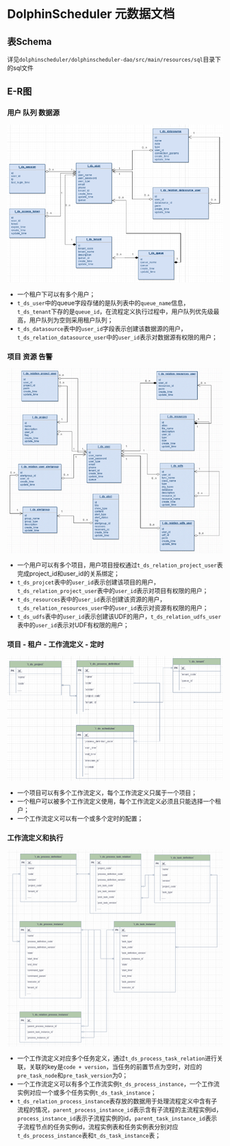 # DolphinScheduler 元数据文档

## 表Schema

详见`dolphinscheduler/dolphinscheduler-dao/src/main/resources/sql`目录下的sql文件

## E-R图

### 用户	队列	数据源

![image.png](../../../img/metadata-erd/user-queue-datasource.png)

- 一个租户下可以有多个用户；<br />
- `t_ds_user`中的queue字段存储的是队列表中的`queue_name`信息，`t_ds_tenant`下存的是`queue_id`，在流程定义执行过程中，用户队列优先级最高，用户队列为空则采用租户队列；<br />
- `t_ds_datasource`表中的`user_id`字段表示创建该数据源的用户，`t_ds_relation_datasource_user`中的`user_id`表示对数据源有权限的用户；<br />

### 项目	资源	告警

![image.png](../../../img/metadata-erd/project-resource-alert.png)

- 一个用户可以有多个项目，用户项目授权通过`t_ds_relation_project_user`表完成project_id和user_id的关系绑定；<br />
- `t_ds_projcet`表中的`user_id`表示创建该项目的用户，`t_ds_relation_project_user`表中的`user_id`表示对项目有权限的用户；<br />
- `t_ds_resources`表中的`user_id`表示创建该资源的用户，`t_ds_relation_resources_user`中的`user_id`表示对资源有权限的用户；<br />
- `t_ds_udfs`表中的`user_id`表示创建该UDF的用户，`t_ds_relation_udfs_user`表中的`user_id`表示对UDF有权限的用户；<br />

### 项目 - 租户 - 工作流定义 - 定时

![image.png](../../../img/metadata-erd/project_tenant_process_definition_schedule.png)

- 一个项目可以有多个工作流定义，每个工作流定义只属于一个项目；<br />
- 一个租户可以被多个工作流定义使用，每个工作流定义必须且只能选择一个租户；<br />
- 一个工作流定义可以有一个或多个定时的配置；<br />

### 工作流定义和执行

![image.png](../../../img/metadata-erd/process_definition.png)

- 一个工作流定义对应多个任务定义，通过`t_ds_process_task_relation`进行关联，关联的key是`code + version`，当任务的前置节点为空时，对应的`pre_task_node`和`pre_task_version`为0；
- 一个工作流定义可以有多个工作流实例`t_ds_process_instance`，一个工作流实例对应一个或多个任务实例`t_ds_task_instance`；
- `t_ds_relation_process_instance`表存放的数据用于处理流程定义中含有子流程的情况，`parent_process_instance_id`表示含有子流程的主流程实例id，`process_instance_id`表示子流程实例的id，`parent_task_instance_id`表示子流程节点的任务实例id，流程实例表和任务实例表分别对应`t_ds_process_instance`表和`t_ds_task_instance`表；


